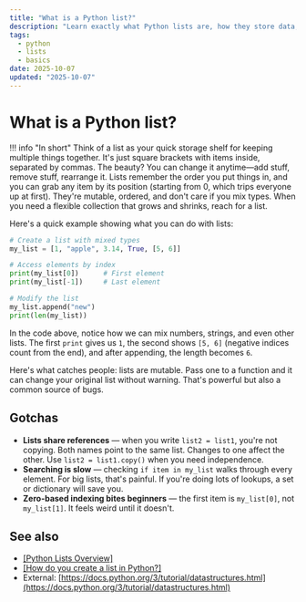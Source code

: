 ```yaml
---
title: "What is a Python list?"
description: "Learn exactly what Python lists are, how they store data, and why they're the most versatile built-in data structure for ordered collections."
tags:
  - python
  - lists
  - basics
date: 2025-10-07
updated: "2025-10-07"
---
```


# What is a Python list?

<!-- more -->

!!! info "In short"
    Think of a list as your quick storage shelf for keeping multiple things together. It's just square brackets with items inside, separated by commas. The beauty? You can change it anytime—add stuff, remove stuff, rearrange it. Lists remember the order you put things in, and you can grab any item by its position (starting from 0, which trips everyone up at first). They're mutable, ordered, and don't care if you mix types. When you need a flexible collection that grows and shrinks, reach for a list.

Here's a quick example showing what you can do with lists:

```python
# Create a list with mixed types
my_list = [1, "apple", 3.14, True, [5, 6]]

# Access elements by index
print(my_list[0])      # First element
print(my_list[-1])     # Last element

# Modify the list
my_list.append("new")
print(len(my_list))
```

In the code above, notice how we can mix numbers, strings, and even other lists. The first `print` gives us `1`, the second shows `[5, 6]` (negative indices count from the end), and after appending, the length becomes `6`.

Here's what catches people: lists are mutable. Pass one to a function and it can change your original list without warning. That's powerful but also a common source of bugs.

## Gotchas

* **Lists share references** — when you write `list2 = list1`, you're not copying. Both names point to the same list. Changes to one affect the other. Use `list2 = list1.copy()` when you need independence.
* **Searching is slow** — checking `if item in my_list` walks through every element. For big lists, that's painful. If you're doing lots of lookups, a set or dictionary will save you.
* **Zero-based indexing bites beginners** — the first item is `my_list[0]`, not `my_list[1]`. It feels weird until it doesn't.

## See also

* [[Python Lists Overview]](../index.md)
* [[How do you create a list in Python?]](./how-to-create-list-in-python.md)
* External: [https://docs.python.org/3/tutorial/datastructures.html](https://docs.python.org/3/tutorial/datastructures.html)

<script type="application/ld+json">
{
  "@context": "https://schema.org",
  "@type": "FAQPage",
  "mainEntity": [{
    "@type": "Question",
    "name": "What is a Python list?",
    "acceptedAnswer": {
      "@type": "Answer",
      "text": "Think of a list as your quick storage shelf for keeping multiple things together. It's just square brackets with items inside, separated by commas. The beauty? You can change it anytime—add stuff, remove stuff, rearrange it. Lists remember the order you put things in, and you can grab any item by its position (starting from 0, which trips everyone up at first). They're mutable, ordered, and don't care if you mix types. When you need a flexible collection that grows and shrinks, reach for a list."
    }
  }]
}
</script>
